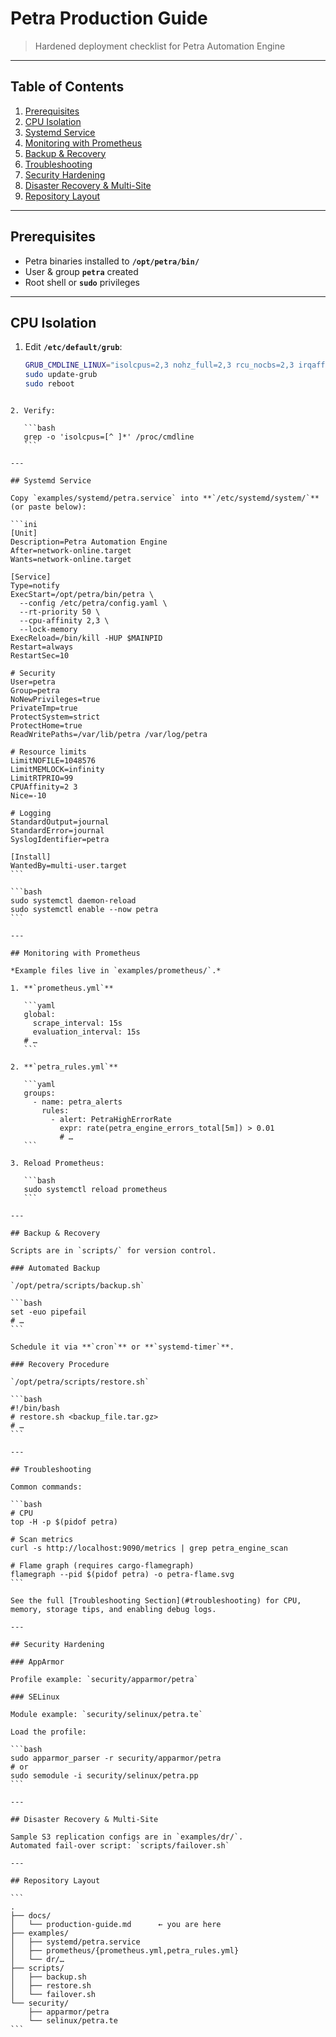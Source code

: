 # Petra Production Guide
> Hardened deployment checklist for Petra Automation Engine  
---

## Table of Contents
1. [Prerequisites](#prerequisites)  
2. [CPU Isolation](#cpu-isolation)  
3. [Systemd Service](#systemd-service)  
4. [Monitoring with Prometheus](#monitoring-with-prometheus)  
5. [Backup & Recovery](#backup--recovery)  
6. [Troubleshooting](#troubleshooting)  
7. [Security Hardening](#security-hardening)  
8. [Disaster Recovery & Multi-Site](#disaster-recovery--multi-site)  
9. [Repository Layout](#repository-layout)  

---

## Prerequisites
* Petra binaries installed to **`/opt/petra/bin/`**  
* User & group **`petra`** created  
* Root shell or **`sudo`** privileges  

---

## CPU Isolation
1. Edit **`/etc/default/grub`**:

   ```bash
   GRUB_CMDLINE_LINUX="isolcpus=2,3 nohz_full=2,3 rcu_nocbs=2,3 irqaffinity=0,1"
   sudo update-grub
   sudo reboot
````

2. Verify:

   ```bash
   grep -o 'isolcpus=[^ ]*' /proc/cmdline
   ```

---

## Systemd Service

Copy `examples/systemd/petra.service` into **`/etc/systemd/system/`** (or paste below):

```ini
[Unit]
Description=Petra Automation Engine
After=network-online.target
Wants=network-online.target

[Service]
Type=notify
ExecStart=/opt/petra/bin/petra \
  --config /etc/petra/config.yaml \
  --rt-priority 50 \
  --cpu-affinity 2,3 \
  --lock-memory
ExecReload=/bin/kill -HUP $MAINPID
Restart=always
RestartSec=10

# Security
User=petra
Group=petra
NoNewPrivileges=true
PrivateTmp=true
ProtectSystem=strict
ProtectHome=true
ReadWritePaths=/var/lib/petra /var/log/petra

# Resource limits
LimitNOFILE=1048576
LimitMEMLOCK=infinity
LimitRTPRIO=99
CPUAffinity=2 3
Nice=-10

# Logging
StandardOutput=journal
StandardError=journal
SyslogIdentifier=petra

[Install]
WantedBy=multi-user.target
```

```bash
sudo systemctl daemon-reload
sudo systemctl enable --now petra
```

---

## Monitoring with Prometheus

*Example files live in `examples/prometheus/`.*

1. **`prometheus.yml`**

   ```yaml
   global:
     scrape_interval: 15s
     evaluation_interval: 15s
   # …
   ```

2. **`petra_rules.yml`**

   ```yaml
   groups:
     - name: petra_alerts
       rules:
         - alert: PetraHighErrorRate
           expr: rate(petra_engine_errors_total[5m]) > 0.01
           # …
   ```

3. Reload Prometheus:

   ```bash
   sudo systemctl reload prometheus
   ```

---

## Backup & Recovery

Scripts are in `scripts/` for version control.

### Automated Backup

`/opt/petra/scripts/backup.sh`

```bash
set -euo pipefail
# …
```

Schedule it via **`cron`** or **`systemd-timer`**.

### Recovery Procedure

`/opt/petra/scripts/restore.sh`

```bash
#!/bin/bash
# restore.sh <backup_file.tar.gz>
# …
```

---

## Troubleshooting

Common commands:

```bash
# CPU
top -H -p $(pidof petra)

# Scan metrics
curl -s http://localhost:9090/metrics | grep petra_engine_scan

# Flame graph (requires cargo-flamegraph)
flamegraph --pid $(pidof petra) -o petra-flame.svg
```

See the full [Troubleshooting Section](#troubleshooting) for CPU, memory, storage tips, and enabling debug logs.

---

## Security Hardening

### AppArmor

Profile example: `security/apparmor/petra`

### SELinux

Module example: `security/selinux/petra.te`

Load the profile:

```bash
sudo apparmor_parser -r security/apparmor/petra
# or
sudo semodule -i security/selinux/petra.pp
```

---

## Disaster Recovery & Multi-Site

Sample S3 replication configs are in `examples/dr/`.
Automated fail-over script: `scripts/failover.sh`

---

## Repository Layout

```
.
├── docs/
│   └── production-guide.md      ← you are here
├── examples/
│   ├── systemd/petra.service
│   ├── prometheus/{prometheus.yml,petra_rules.yml}
│   └── dr/…
├── scripts/
│   ├── backup.sh
│   ├── restore.sh
│   └── failover.sh
└── security/
    ├── apparmor/petra
    └── selinux/petra.te
```
